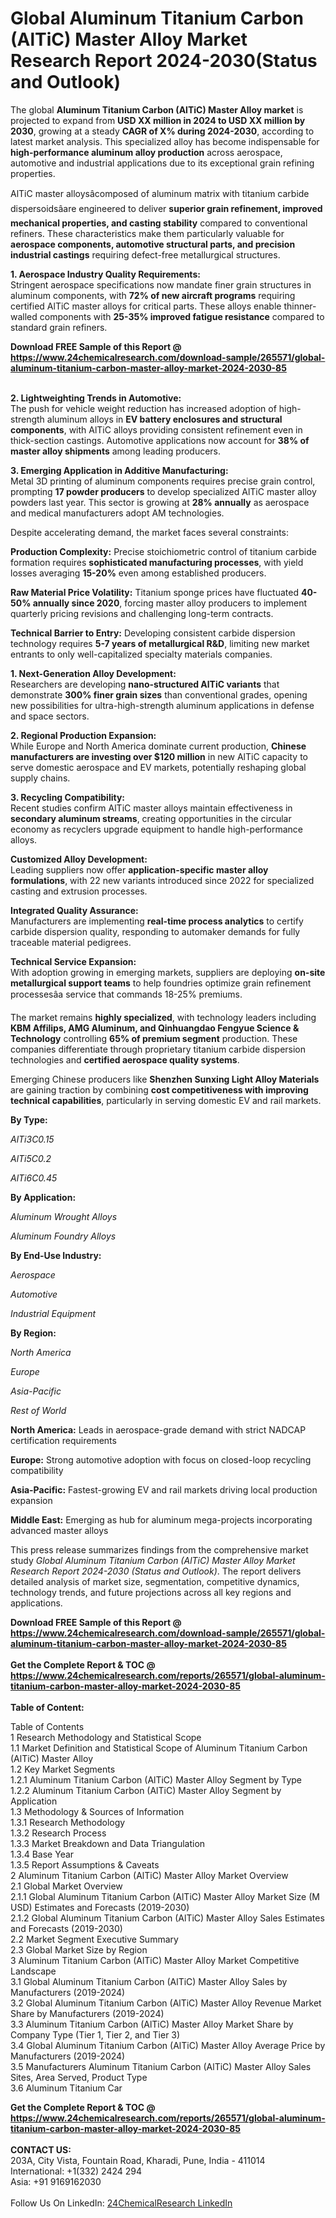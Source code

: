 <h1>Global Aluminum Titanium Carbon (AlTiC) Master Alloy Market Research Report 2024-2030(Status and Outlook)</h1><p>The global <strong>Aluminum Titanium Carbon (AlTiC) Master Alloy market</strong> is projected to expand from <strong>USD XX million in 2024 to USD XX million by 2030</strong>, growing at a steady <strong>CAGR of X% during 2024-2030</strong>, according to latest market analysis. This specialized alloy has become indispensable for <strong>high-performance aluminum alloy production</strong> across aerospace, automotive and industrial applications due to its exceptional grain refining properties.</p><p>AlTiC master alloysâcomposed of aluminum matrix with titanium carbide dispersoidsâare engineered to deliver <strong>superior grain refinement, improved mechanical properties, and casting stability</strong> compared to conventional refiners. These characteristics make them particularly valuable for <strong>aerospace components, automotive structural parts, and precision industrial castings</strong> requiring defect-free metallurgical structures.</p><p><strong>1. Aerospace Industry Quality Requirements:</strong><br>
Stringent aerospace specifications now mandate finer grain structures in aluminum components, with <strong>72% of new aircraft programs</strong> requiring certified AlTiC master alloys for critical parts. These alloys enable thinner-walled components with <strong>25-35% improved fatigue resistance</strong> compared to standard grain refiners.</p><div><b>Download FREE Sample of this Report @ 
            <a href="https://www.24chemicalresearch.com/download-sample/265571/global-aluminum-titanium-carbon-master-alloy-market-2024-2030-85">
            https://www.24chemicalresearch.com/download-sample/265571/global-aluminum-titanium-carbon-master-alloy-market-2024-2030-85</a></b></div><br><p><strong>2. Lightweighting Trends in Automotive:</strong><br>
The push for vehicle weight reduction has increased adoption of high-strength aluminum alloys in <strong>EV battery enclosures and structural components</strong>, with AlTiC alloys providing consistent refinement even in thick-section castings. Automotive applications now account for <strong>38% of master alloy shipments</strong> among leading producers.</p><p><strong>3. Emerging Application in Additive Manufacturing:</strong><br>
Metal 3D printing of aluminum components requires precise grain control, prompting <strong>17 powder producers</strong> to develop specialized AlTiC master alloy powders last year. This sector is growing at <strong>28% annually</strong> as aerospace and medical manufacturers adopt AM technologies.</p><p>Despite accelerating demand, the market faces several constraints:</p><p><strong>Production Complexity:</strong> Precise stoichiometric control of titanium carbide formation requires <strong>sophisticated manufacturing processes</strong>, with yield losses averaging <strong>15-20%</strong> even among established producers.</p><p><strong>Raw Material Price Volatility:</strong> Titanium sponge prices have fluctuated <strong>40-50% annually since 2020</strong>, forcing master alloy producers to implement quarterly pricing revisions and challenging long-term contracts.</p><p><strong>Technical Barrier to Entry:</strong> Developing consistent carbide dispersion technology requires <strong>5-7 years of metallurgical R&amp;D</strong>, limiting new market entrants to only well-capitalized specialty materials companies.</p><p><strong>1. Next-Generation Alloy Development:</strong><br>
Researchers are developing <strong>nano-structured AlTiC variants</strong> that demonstrate <strong>300% finer grain sizes</strong> than conventional grades, opening new possibilities for ultra-high-strength aluminum applications in defense and space sectors.</p><p><strong>2. Regional Production Expansion:</strong><br>
While Europe and North America dominate current production, <strong>Chinese manufacturers are investing over $120 million</strong> in new AlTiC capacity to serve domestic aerospace and EV markets, potentially reshaping global supply chains.</p><p><strong>3. Recycling Compatibility:</strong><br>
Recent studies confirm AlTiC master alloys maintain effectiveness in <strong>secondary aluminum streams</strong>, creating opportunities in the circular economy as recyclers upgrade equipment to handle high-performance alloys.</p><p><strong>Customized Alloy Development:</strong><br>
	Leading suppliers now offer <strong>application-specific master alloy formulations</strong>, with 22 new variants introduced since 2022 for specialized casting and extrusion processes.</p><p><strong>Integrated Quality Assurance:</strong><br>
	Manufacturers are implementing <strong>real-time process analytics</strong> to certify carbide dispersion quality, responding to automaker demands for fully traceable material pedigrees.</p><p><strong>Technical Service Expansion:</strong><br>
	With adoption growing in emerging markets, suppliers are deploying <strong>on-site metallurgical support teams</strong> to help foundries optimize grain refinement processesâa service that commands 18-25% premiums.</p><p>The market remains <strong>highly specialized</strong>, with technology leaders including <strong>KBM Affilips, AMG Aluminum, and Qinhuangdao Fengyue Science &amp; Technology</strong> controlling <strong>65% of premium segment</strong> production. These companies differentiate through proprietary titanium carbide dispersion technologies and <strong>certified aerospace quality systems</strong>.</p><p>Emerging Chinese producers like <strong>Shenzhen Sunxing Light Alloy Materials</strong> are gaining traction by combining <strong>cost competitiveness with improving technical capabilities</strong>, particularly in serving domestic EV and rail markets.</p><p><strong>By Type:</strong></p><p><em>AlTi3C0.15</em></p><p><em>AlTi5C0.2</em></p><p><em>AlTi6C0.45</em></p><p><strong>By Application:</strong></p><p><em>Aluminum Wrought Alloys</em></p><p><em>Aluminum Foundry Alloys</em></p><p><strong>By End-Use Industry:</strong></p><p><em>Aerospace</em></p><p><em>Automotive</em></p><p><em>Industrial Equipment</em></p><p><strong>By Region:</strong></p><p><em>North America</em></p><p><em>Europe</em></p><p><em>Asia-Pacific</em></p><p><em>Rest of World</em></p><p><strong>North America:</strong> Leads in aerospace-grade demand with strict NADCAP certification requirements</p><p><strong>Europe:</strong> Strong automotive adoption with focus on closed-loop recycling compatibility</p><p><strong>Asia-Pacific:</strong> Fastest-growing EV and rail markets driving local production expansion</p><p><strong>Middle East:</strong> Emerging as hub for aluminum mega-projects incorporating advanced master alloys</p><p>This press release summarizes findings from the comprehensive market study <em>Global Aluminum Titanium Carbon (AlTiC) Master Alloy Market Research Report 2024-2030 (Status and Outlook)</em>. The report delivers detailed analysis of market size, segmentation, competitive dynamics, technology trends, and future projections across all key regions and applications.</p><div><b>Download FREE Sample of this Report @ 
            <a href="https://www.24chemicalresearch.com/download-sample/265571/global-aluminum-titanium-carbon-master-alloy-market-2024-2030-85">
            https://www.24chemicalresearch.com/download-sample/265571/global-aluminum-titanium-carbon-master-alloy-market-2024-2030-85</a></b></div><br><div><b>Get the Complete Report & TOC @ 
            <a href="https://www.24chemicalresearch.com/reports/265571/global-aluminum-titanium-carbon-master-alloy-market-2024-2030-85">
            https://www.24chemicalresearch.com/reports/265571/global-aluminum-titanium-carbon-master-alloy-market-2024-2030-85</a></b></div><br>
            <b>Table of Content:</b><p>Table of Contents<br />
1 Research Methodology and Statistical Scope<br />
1.1 Market Definition and Statistical Scope of Aluminum Titanium Carbon (AlTiC) Master Alloy<br />
1.2 Key Market Segments<br />
1.2.1 Aluminum Titanium Carbon (AlTiC) Master Alloy Segment by Type<br />
1.2.2 Aluminum Titanium Carbon (AlTiC) Master Alloy Segment by Application<br />
1.3 Methodology & Sources of Information<br />
1.3.1 Research Methodology<br />
1.3.2 Research Process<br />
1.3.3 Market Breakdown and Data Triangulation<br />
1.3.4 Base Year<br />
1.3.5 Report Assumptions & Caveats<br />
2 Aluminum Titanium Carbon (AlTiC) Master Alloy Market Overview<br />
2.1 Global Market Overview<br />
2.1.1 Global Aluminum Titanium Carbon (AlTiC) Master Alloy Market Size (M USD) Estimates and Forecasts (2019-2030)<br />
2.1.2 Global Aluminum Titanium Carbon (AlTiC) Master Alloy Sales Estimates and Forecasts (2019-2030)<br />
2.2 Market Segment Executive Summary<br />
2.3 Global Market Size by Region<br />
3 Aluminum Titanium Carbon (AlTiC) Master Alloy Market Competitive Landscape<br />
3.1 Global Aluminum Titanium Carbon (AlTiC) Master Alloy Sales by Manufacturers (2019-2024)<br />
3.2 Global Aluminum Titanium Carbon (AlTiC) Master Alloy Revenue Market Share by Manufacturers (2019-2024)<br />
3.3 Aluminum Titanium Carbon (AlTiC) Master Alloy Market Share by Company Type (Tier 1, Tier 2, and Tier 3)<br />
3.4 Global Aluminum Titanium Carbon (AlTiC) Master Alloy Average Price by Manufacturers (2019-2024)<br />
3.5 Manufacturers Aluminum Titanium Carbon (AlTiC) Master Alloy Sales Sites, Area Served, Product Type<br />
3.6 Aluminum Titanium Car</p><div><b>Get the Complete Report & TOC @ 
            <a href="https://www.24chemicalresearch.com/reports/265571/global-aluminum-titanium-carbon-master-alloy-market-2024-2030-85">
            https://www.24chemicalresearch.com/reports/265571/global-aluminum-titanium-carbon-master-alloy-market-2024-2030-85</a></b></div><br><b>CONTACT US:</b><br>
            203A, City Vista, Fountain Road, Kharadi, Pune, India - 411014<br>
            International: +1(332) 2424 294<br>
            Asia: +91 9169162030 <br><br>
            Follow Us On LinkedIn: <a href="https://www.linkedin.com/company/24chemicalresearch/">24ChemicalResearch LinkedIn</a>
